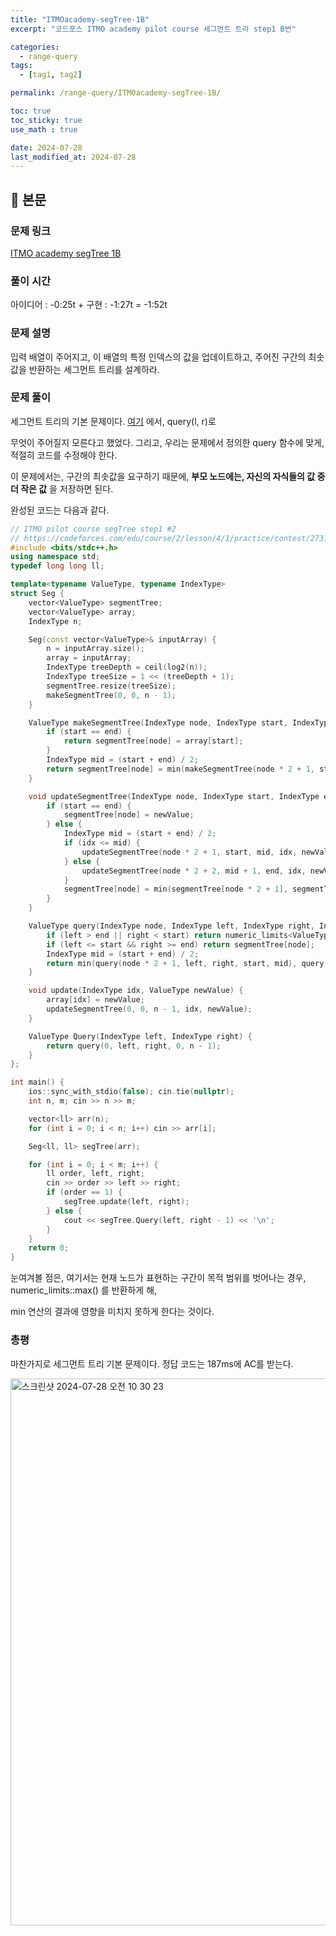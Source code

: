 ```yaml
---
title: "ITMOacademy-segTree-1B"
excerpt: "코드포스 ITMO academy pilot course 세그먼트 트리 step1 B번"

categories:
  - range-query
tags:
  - [tag1, tag2]

permalink: /range-query/ITMOacademy-segTree-1B/

toc: true
toc_sticky: true
use_math : true

date: 2024-07-28
last_modified_at: 2024-07-28
---
```


## 🦥 본문

### 문제 링크

[ITMO academy segTree 1B](https://codeforces.com/edu/course/2/lesson/4/1/practice/contest/273169/problem/B)

### 풀이 시간

아이디어 : -0:25t + 구현 : -1:27t = -1:52t

### 문제 설명

입력 배열이 주어지고, 이 배열의 특정 인덱스의 값을 업데이트하고, 주어진 구간의 최솟값을 반환하는 세그먼트 트리를 설계하라. 

### 문제 풀이

세그먼트 트리의 기본 문제이다. [여기](https://2e2guk.github.io/range-query/segment-tree/#segment-tree의-설계) 에서, query(l, r)로

무엇이 주어질지 모른다고 했었다. 그리고, 우리는 문제에서 정의한 query 함수에 맞게, 적절히 코드를 수정해야 한다. 

이 문제에서는, 구간의 최솟값을 요구하기 때문에, **부모 노드에는, 자신의 자식들의 값 중 더 작은 값** 을 저장하면 된다. 

완성된 코드는 다음과 같다. 

```cpp
// ITMO pilot course segTree step1 #2
// https://codeforces.com/edu/course/2/lesson/4/1/practice/contest/273169/problem/B
#include <bits/stdc++.h>
using namespace std;
typedef long long ll;

template<typename ValueType, typename IndexType>
struct Seg {
    vector<ValueType> segmentTree;
    vector<ValueType> array;
    IndexType n;

    Seg(const vector<ValueType>& inputArray) {
        n = inputArray.size();
        array = inputArray;
        IndexType treeDepth = ceil(log2(n));
        IndexType treeSize = 1 << (treeDepth + 1);
        segmentTree.resize(treeSize);
        makeSegmentTree(0, 0, n - 1);
    }

    ValueType makeSegmentTree(IndexType node, IndexType start, IndexType end) {
        if (start == end) {
            return segmentTree[node] = array[start];
        }
        IndexType mid = (start + end) / 2;
        return segmentTree[node] = min(makeSegmentTree(node * 2 + 1, start, mid), makeSegmentTree(node * 2 + 2, mid + 1, end));
    }

    void updateSegmentTree(IndexType node, IndexType start, IndexType end, IndexType idx, ValueType newValue) {
        if (start == end) {
            segmentTree[node] = newValue;
        } else {
            IndexType mid = (start + end) / 2;
            if (idx <= mid) {
                updateSegmentTree(node * 2 + 1, start, mid, idx, newValue);
            } else {
                updateSegmentTree(node * 2 + 2, mid + 1, end, idx, newValue);
            }
            segmentTree[node] = min(segmentTree[node * 2 + 1], segmentTree[node * 2 + 2]);
        }
    }

    ValueType query(IndexType node, IndexType left, IndexType right, IndexType start, IndexType end) {
        if (left > end || right < start) return numeric_limits<ValueType>::max();
        if (left <= start && right >= end) return segmentTree[node];
        IndexType mid = (start + end) / 2;
        return min(query(node * 2 + 1, left, right, start, mid), query(node * 2 + 2, left, right, mid + 1, end));
    }

    void update(IndexType idx, ValueType newValue) {
        array[idx] = newValue;
        updateSegmentTree(0, 0, n - 1, idx, newValue);
    }

    ValueType Query(IndexType left, IndexType right) {
        return query(0, left, right, 0, n - 1);
    }
};

int main() {
    ios::sync_with_stdio(false); cin.tie(nullptr);
    int n, m; cin >> n >> m;

    vector<ll> arr(n);
    for (int i = 0; i < n; i++) cin >> arr[i];

    Seg<ll, ll> segTree(arr);

    for (int i = 0; i < m; i++) {
        ll order, left, right;
        cin >> order >> left >> right;
        if (order == 1) {
            segTree.update(left, right);
        } else {
            cout << segTree.Query(left, right - 1) << '\n';
        }
    }
    return 0;
}
```

눈여겨볼 점은, 여기서는 현재 노드가 표현하는 구간이 목적 범위를 벗어나는 경우, numeric_limits<Valuetype>::max() 를 반환하게 해, 

min 연산의 결과에 영향을 미치지 못하게 한다는 것이다. 

### 총평

마찬가지로 세그먼트 트리 기본 문제이다. 정답 코드는 187ms에 AC를 받는다. 

<img width="875" alt="스크린샷 2024-07-28 오전 10 30 23" src="https://github.com/user-attachments/assets/f6dd3ed0-0399-43ea-ad48-3f8042520d5a">








